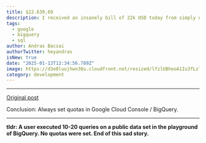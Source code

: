 ```yaml
---
title: $22.639,69
description: I received an insanely bill of 22k USD today from simply using BigQuery on a public data set in the playground...
tags:
  - google
  - bigquery
  - sql
author: Andras Bacsai
authorTwitter: heyandras
isNew: true
date: "2025-01-13T12:34:56.789Z"
image: https://d3e0luujhwn38u.cloudfront.net/resized/lfzlUBheoA1Iu3fLzlE6YP6TPMhxM2HvvcIlDCDX2vM/s:1200/plain/s3://typefully-user-uploads/img/original/10070/75084e18-53e6-49fc-aa5b-8626e19be8c9.png__edited
category: development
---
```


---

[Original post](https://www.reddit.com/r/bigquery/comments/1i0mtpz/received_a_bill_of_22k_usd_by_simply_just_firing)

Conclusion: Always set quotas in Google Cloud Console / BigQuery.

---

__tldr: A user executed 10-20 queries on a public data set in the playground of BigQuery. No quotas were set. End of this sad story.__

